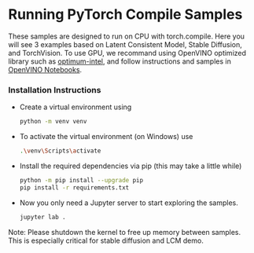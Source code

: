 # Running PyTorch Compile Samples
These samples are designed to run on CPU with torch.compile. Here you will see 3 examples based on Latent Consistent Model, Stable Diffusion, and TorchVision. To use GPU, we recommand using OpenVINO optimized library such as [optimum-intel](https://github.com/huggingface/optimum-intel), and follow instructions and samples in [OpenVINO Notebooks](https://github.com/openvinotoolkit/openvino_notebooks/tree/latest). 

### Installation Instructions
- Create a virtual environment using 
  ```sh  
  python -m venv venv
  ```
- To activate the virtual environment (on Windows) use 
  ```sh
  .\venv\Scripts\activate
  ```
- Install the required dependencies via pip (this may take a little while)
  ```sh
  python -m pip install --upgrade pip
  pip install -r requirements.txt
  ```
- Now you only need a Jupyter server to start exploring the samples.
  ```sh
  jupyter lab .
  ```

Note: Please shutdown the kernel to free up memory between samples. This is especially critical for stable diffusion and LCM demo.
